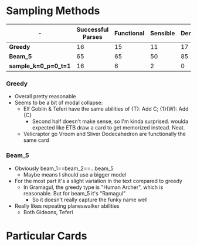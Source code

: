 # Sampling Methods
| - | Successful Parses | Functional | Sensible | Denominator |
| --- | --- | --- | --- | --- |
| **Greedy**             | 16 | 15 | 11 | 17 |
| **Beam_5**             | 65 | 65 | 50 | 85 |
| **sample_k=0_p=0_t=1** | 16 | 6 | 2 | 0 |


### Greedy
* Overall pretty reasonable
* Seems to be a bit of modal collapse:
  * Elf Goblin & Teferi have the same abilities of {T}: Add C; {1}{W}: Add {C}
    * Second half doesn't make sense, so I'm kinda surprised. woulda expected like ETB draw a card to get memorized instead. Neat.
  * Velicraptor go Vroom and Sliver Dodecahedron are functionally the same card
### Beam_5
* Obviously beam_1==beam_2==...beam_5
  * Maybe means I should use a bigger model
* For the most part it's a slight variation in the text compared to greedy
  * In Gramagul, the greedy type is "Human Archer", which is reasonable. But for beam_5 it's "Ramagul"
    *  So it doesn't really capture the funky name well
* Really likes repeating planeswalker abilities 
  * Both Gideons, Teferi

# Particular Cards